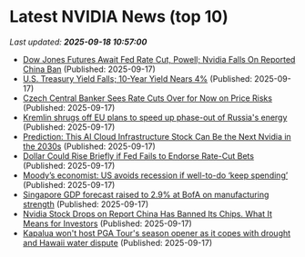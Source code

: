 # Latest NVIDIA News (top 10)
_Last updated: **2025-09-18 10:57:00**_

- [Dow Jones Futures Await Fed Rate Cut, Powell; Nvidia Falls On Reported China Ban](https://biztoc.com/x/0c8c30d5e354e33f) (Published: 2025-09-17)
- [U.S. Treasury Yield Falls; 10-Year Yield Nears 4%](https://biztoc.com/x/8a27e37dd69bf78b) (Published: 2025-09-17)
- [Czech Central Banker Sees Rate Cuts Over for Now on Price Risks](https://biztoc.com/x/06960c76d4bbdea9) (Published: 2025-09-17)
- [Kremlin shrugs off EU plans to speed up phase-out of Russia's energy](https://biztoc.com/x/25ecdfb0a5cd5ec4) (Published: 2025-09-17)
- [Prediction: This AI Cloud Infrastructure Stock Can Be the Next Nvidia in the 2030s](https://biztoc.com/x/111807ccf6855a92) (Published: 2025-09-17)
- [Dollar Could Rise Briefly if Fed Fails to Endorse Rate-Cut Bets](https://biztoc.com/x/4211ab82d66a8f7a) (Published: 2025-09-17)
- [Moody’s economist: US avoids recession if well-to-do ‘keep spending’](https://biztoc.com/x/f452f19d071d2c84) (Published: 2025-09-17)
- [Singapore GDP forecast raised to 2.9% at BofA on manufacturing strength](https://biztoc.com/x/6b394b082576f92f) (Published: 2025-09-17)
- [Nvidia Stock Drops on Report China Has Banned Its Chips. What It Means for Investors](https://biztoc.com/x/d7fd4eaea403f230) (Published: 2025-09-17)
- [Kapalua won't host PGA Tour's season opener as it copes with drought and Hawaii water dispute](https://biztoc.com/x/54dfdffa0ea8deeb) (Published: 2025-09-17)
